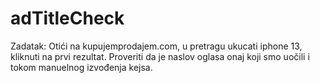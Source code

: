 # adTitleCheck

Zadatak:
Otići na kupujemprodajem.com, u pretragu ukucati iphone 13, kliknuti na prvi rezultat. Proveriti da je naslov oglasa onaj koji smo uočili i tokom manuelnog izvođenja kejsa.

